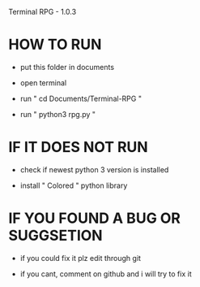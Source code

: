 
Terminal RPG - 1.0.3

# HOW TO RUN

 - put this folder in documents

 - open terminal

 - run " cd Documents/Terminal-RPG "

 - run " python3 rpg.py "

# IF IT DOES NOT RUN

 - check if newest python 3 version is installed

 - install " Colored " python library

# IF YOU FOUND A BUG OR SUGGSETION

 - if you could fix it plz edit through git

 - if you cant, comment on github and i will try to fix it

